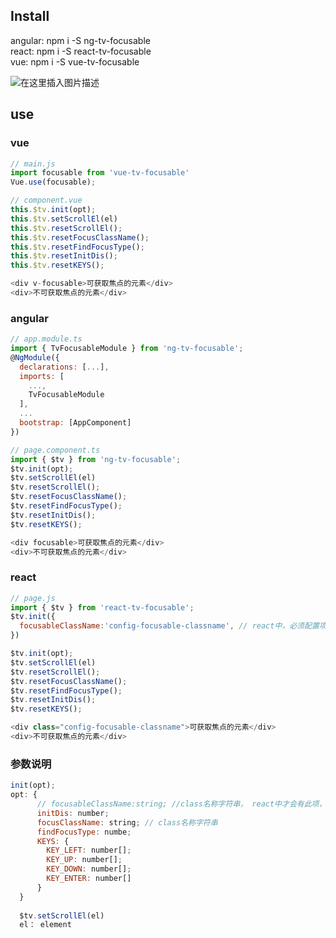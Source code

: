 ## Install   
angular: npm i -S ng-tv-focusable    
react: npm i -S react-tv-focusable    
vue: npm i -S vue-tv-focusable    

![在这里插入图片描述](https://img-blog.csdnimg.cn/img_convert/52e9872bb28fced6b600526b66d1aca8.gif#pic_center)

## use   
### vue
```js
// main.js
import focusable from 'vue-tv-focusable'
Vue.use(focusable);

// component.vue
this.$tv.init(opt);
this.$tv.setScrollEl(el)
this.$tv.resetScrollEl();
this.$tv.resetFocusClassName();
this.$tv.resetFindFocusType();
this.$tv.resetInitDis();
this.$tv.resetKEYS();

<div v-focusable>可获取焦点的元素</div>
<div>不可获取焦点的元素</div>
```

### angular
```js
// app.module.ts
import { TvFocusableModule } from 'ng-tv-focusable';
@NgModule({
  declarations: [...],
  imports: [
    ...,
    TvFocusableModule
  ],
  ...
  bootstrap: [AppComponent]
})

// page.component.ts
import { $tv } from 'ng-tv-focusable';
$tv.init(opt);
$tv.setScrollEl(el)
$tv.resetScrollEl();
$tv.resetFocusClassName();
$tv.resetFindFocusType();
$tv.resetInitDis();
$tv.resetKEYS();

<div focusable>可获取焦点的元素</div>
<div>不可获取焦点的元素</div>
```

### react
```js
// page.js
import { $tv } from 'react-tv-focusable';
$tv.init({
  focusableClassName:'config-focusable-classname', // react中，必须配置项
})

$tv.init(opt);
$tv.setScrollEl(el)
$tv.resetScrollEl();
$tv.resetFocusClassName();
$tv.resetFindFocusType();
$tv.resetInitDis();
$tv.resetKEYS();

<div class="config-focusable-classname">可获取焦点的元素</div>
<div>不可获取焦点的元素</div>
```
### 参数说明
```js
init(opt);
opt: {
      // focusableClassName:string; //class名称字符串， react中才会有此项，且必须配置项
      initDis: number;
      focusClassName: string; // class名称字符串
      findFocusType: numbe;
      KEYS: {
        KEY_LEFT: number[];
        KEY_UP: number[]; 
        KEY_DOWN: number[];
        KEY_ENTER: number[]
      }
  }
  
  $tv.setScrollEl(el)
  el： element
```

